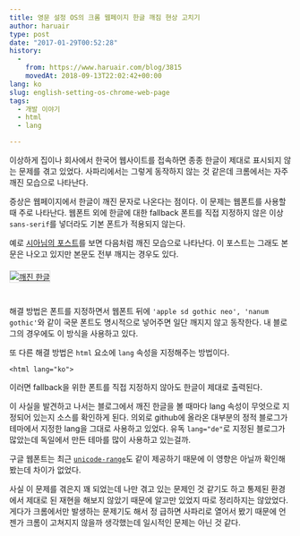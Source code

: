 ```yaml
---
title: 영문 설정 OS의 크롬 웹페이지 한글 깨짐 현상 고치기
author: haruair
type: post
date: "2017-01-29T00:52:28"
history:
  - 
    from: https://www.haruair.com/blog/3815
    movedAt: 2018-09-13T22:02:42+00:00
lang: ko
slug: english-setting-os-chrome-web-page
tags:
  - 개발 이야기
  - html
  - lang

---
```

이상하게 집이나 회사에서 한국어 웹사이트를 접속하면 종종 한글이 제대로 표시되지 않는 문제를 겪고 있었다. 사파리에서는 그렇게 동작하지 않는 것 같은데 크롬에서는 자주 깨진 모습으로 나타난다.

증상은 웹페이지에서 한글이 깨진 문자로 나온다는 점이다. 이 문제는 웹폰트를 사용할 때 주로 나타난다. 웹폰트 외에 한글에 대한 fallback 폰트를 직접 지정하지 않은 이상 `sans-serif`를 넣더라도 기본 폰트가 적용되지 않는다.

예로 [시아님의 포스트][1]를 보면 다음처럼 깨진 모습으로 나타난다. 이 포스트는 그래도 본문은 나오고 있지만 본문도 전부 깨지는 경우도 있다.

<div style="margin-top: 20px; margin-bottom: 40px;">
  <a data-flickr-embed="true"  href="https://www.flickr.com/photos/90112078@N08/32538169676/in/dateposted-public/" title="깨진 한글"><img src="https://c1.staticflickr.com/1/767/32538169676_a0f2fcf265_h.jpg?w=660&#038;ssl=1"  alt="깨진 한글" style="border: 1px solid #ddd;" data-recalc-dims="1" /></a>
</div>

해결 방법은 폰트를 지정하면서 웹폰트 뒤에 `'apple sd gothic neo', 'nanum gothic'`와 같이 국문 폰트도 명시적으로 넣어주면 일단 깨지지 않고 동작한다. 내 블로그의 경우에도 이 방식을 사용하고 있다.

또 다른 해결 방법은 `html` 요소에 `lang` 속성을 지정해주는 방법이다.

    <html lang="ko">
    

이러면 fallback을 위한 폰트를 직접 지정하지 않아도 한글이 제대로 출력된다.

이 사실을 발견하고 나서는 블로그에서 깨진 한글을 볼 때마다 lang 속성이 무엇으로 지정되어 있는지 소스를 확인하게 된다. 의외로 github에 올라온 대부분의 정적 블로그가 테마에서 지정한 lang을 그대로 사용하고 있었다. 유독 `lang="de"`로 지정된 블로그가 많았는데 독일에서 만든 테마를 많이 사용하고 있는걸까.

구글 웹폰트는 최근 [`unicode-range`][2]도 같이 제공하기 때문에 이 영향은 아닐까 확인해봤는데 차이가 없었다.

사실 이 문제를 겪은지 꽤 되었는데 나만 겪고 있는 문제인 것 같기도 하고 통제된 환경에서 제대로 된 재현을 해보지 않았기 때문에 알고만 있었지 따로 정리하지는 않았었다. 게다가 크롬에서만 발생하는 문제기도 해서 정 급하면 사파리로 열어서 봤기 때문에 언젠가 크롬이 고쳐지지 않을까 생각했는데 일시적인 문제는 아닌 것 같다.

 [1]: http://riseshia.github.io/2017/01/14/use-recent-postgresql-in-travis.html
 [2]: https://developer.mozilla.org/en/docs/Web/CSS/@font-face/unicode-range